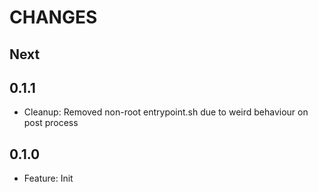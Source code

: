 # CHANGES

## Next

## 0.1.1

- Cleanup: Removed non-root entrypoint.sh due to weird behaviour on post process

## 0.1.0

- Feature: Init

